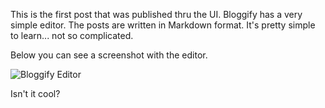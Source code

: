 This is the first post that was published thru the UI. Bloggify has a very simple editor. The posts are written in Markdown format. It's pretty simple to learn... not so complicated.

Below you can see a screenshot with the editor.

![Bloggify Editor](https://i.imgur.com/KO2aFp5.png)

Isn't it cool?
